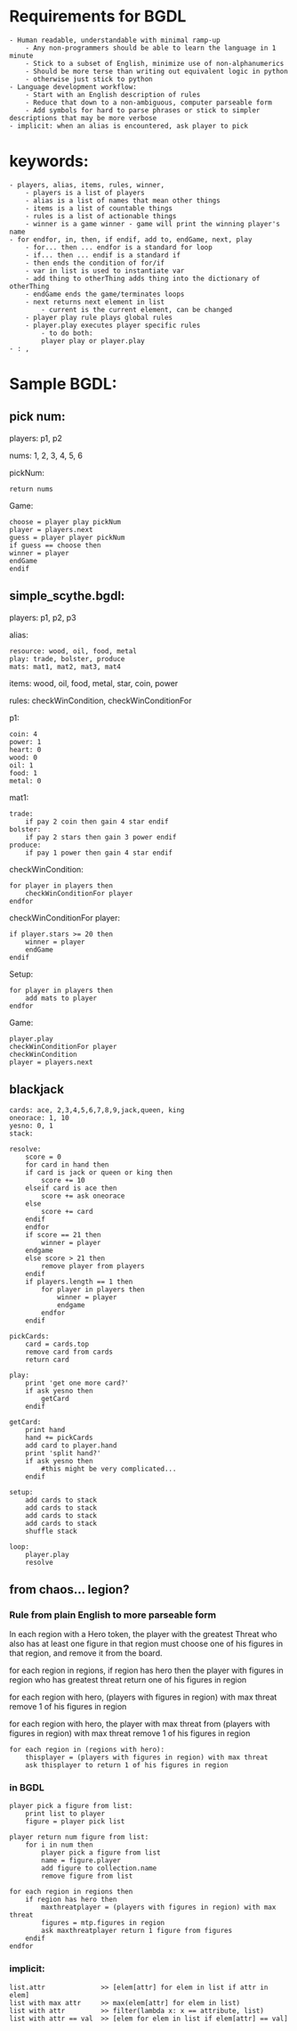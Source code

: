# Requirements for BGDL

    - Human readable, understandable with minimal ramp-up
        - Any non-programmers should be able to learn the language in 1 minute
        - Stick to a subset of English, minimize use of non-alphanumerics
        - Should be more terse than writing out equivalent logic in python 
	    - otherwise just stick to python
    - Language development workflow:
        - Start with an English description of rules
        - Reduce that down to a non-ambiguous, computer parseable form
        - Add symbols for hard to parse phrases or stick to simpler descriptions that may be more verbose
    - implicit: when an alias is encountered, ask player to pick

# keywords: 

    - players, alias, items, rules, winner, 
        - players is a list of players
        - alias is a list of names that mean other things
        - items is a list of countable things
        - rules is a list of actionable things
        - winner is a game winner - game will print the winning player's name
    - for endfor, in, then, if endif, add to, endGame, next, play
        - for... then ... endfor is a standard for loop
        - if... then ... endif is a standard if
        - then ends the condition of for/if
        - var in list is used to instantiate var
        - add thing to otherThing adds thing into the dictionary of otherThing
        - endGame ends the game/terminates loops
        - next returns next element in list
            - current is the current element, can be changed
        - player play rule plays global rules
        - player.play executes player specific rules
            - to do both: 
        	player play or player.play
    - : ,

# Sample BGDL:
## pick num:

players: p1, p2

nums: 1, 2, 3, 4, 5, 6

pickNum:

    return nums

Game:

    choose = player play pickNum
    player = players.next
    guess = player player pickNum
    if guess == choose then
	winner = player
	endGame
    endif

## simple_scythe.bgdl:

players: p1, p2, p3

alias:

    resource: wood, oil, food, metal
    play: trade, bolster, produce
    mats: mat1, mat2, mat3, mat4
    
items: wood, oil, food, metal, star, coin, power

rules: checkWinCondition, checkWinConditionFor

p1: 

    coin: 4
    power: 1
    heart: 0
    wood: 0
    oil: 1
    food: 1
    metal: 0

mat1:

    trade:
        if pay 2 coin then gain 4 star endif
    bolster:
        if pay 2 stars then gain 3 power endif
    produce:
        if pay 1 power then gain 4 star endif
	
checkWinCondition:

    for player in players then
        checkWinConditionFor player
    endfor

checkWinConditionFor player:

    if player.stars >= 20 then
        winner = player
        endGame
    endif

Setup:

    for player in players then
        add mats to player
    endfor

Game:

    player.play
    checkWinConditionFor player
    checkWinCondition
    player = players.next

## blackjack

    cards: ace, 2,3,4,5,6,7,8,9,jack,queen, king
    oneorace: 1, 10
    yesno: 0, 1
    stack: 
    
    resolve:
        score = 0
        for card in hand then
    	if card is jack or queen or king then
    	    score += 10
    	elseif card is ace then 
    	    score += ask oneorace
    	else
    	    score += card
    	endif
        endfor
        if score == 21 then
    	    winner = player
    	endgame
        else score > 21 then
    	    remove player from players
        endif
        if players.length == 1 then
    	    for player in players then
    	        winner = player
    	        endgame
    	    endfor
        endif
    
    pickCards:
        card = cards.top
        remove card from cards
        return card
    
    play:
        print 'get one more card?'
        if ask yesno then
    	    getCard
        endif
    
    getCard:
    	print hand
        hand += pickCards
        add card to player.hand
        print 'split hand?'
        if ask yesno then
    	    #this might be very complicated...
        endif
    
    setup:
        add cards to stack
        add cards to stack
        add cards to stack
        add cards to stack
        shuffle stack
    
    loop:
        player.play
        resolve 

## from chaos... legion?

### Rule from plain English to more parseable form

In each region with a Hero token, the player with the greatest Threat who also has at least one figure in that region must choose one of his figures in that region, and remove it from the board.

for each region in regions, if region has hero then the player with figures in region who has greatest threat return one of his figures in region

for each region with hero, (players with figures in region) with max threat remove 1 of his figures in region

for each region with hero, the player with max threat from (players with figures in region) with max threat remove 1 of his figures in region

    for each region in (regions with hero):
        thisplayer = (players with figures in region) with max threat
        ask thisplayer to return 1 of his figures in region
### in BGDL

    player pick a figure from list:
        print list to player
        figure = player pick list   

    player return num figure from list:
        for i in num then
            player pick a figure from list
            name = figure.player
            add figure to collection.name 
            remove figure from list

    for each region in regions then
        if region has hero then
            maxthreatplayer = (players with figures in region) with max threat
            figures = mtp.figures in region
            ask maxthreatplayer return 1 figure from figures
        endif
    endfor

### implicit: 

    list.attr              >> [elem[attr] for elem in list if attr in elem]
    list with max attr     >> max(elem[attr] for elem in list)
    list with attr         >> filter(lambda x: x == attribute, list)
    list with attr == val  >> [elem for elem in list if elem[attr] == val]
